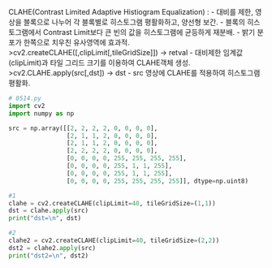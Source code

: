 CLAHE(Contrast Limited Adaptive Histiogram Equalization) :
	- 대비를 제한, 영상을 블록으로 나누어 각 블록별로 히스토그램 평활화하고, 양선형 보간.
	- 블록의 히스토그램에서 Contrast Limit보다 큰 빈의 값을 히스토그램에 균등하게 재분배.
	- 밝기 분포가 한쪽으로 치우친 유사영역에 효과적.
	>cv2.createCLAHE([,clipLimit[,tileGridSize]]) -> retval
		- 대비제한 임계값(clipLimit)과 타일 그리드 크기를 이용하여 CLAHE객체 생성.
	>cv2.CLAHE.apply(src[,dst]) -> dst
		- src 영상에 CLAHE를 적용하여 히스토그램 평활화.

```python
# 0514.py
import cv2
import numpy as np 

src = np.array([[2, 2, 2, 2, 0, 0, 0, 0],				
				[2, 1, 1, 2, 0, 0, 0, 0],				
				[2, 1, 1, 2, 0, 0, 0, 0],				
				[2, 2, 2, 2, 0, 0, 0, 0],				
				[0, 0, 0, 0, 255, 255, 255, 255],				
				[0, 0, 0, 0, 255, 1, 1, 255],				
				[0, 0, 0, 0, 255, 1, 1, 255],				
				[0, 0, 0, 0, 255, 255, 255, 255]], dtype=np.uint8)

#1
clahe = cv2.createCLAHE(clipLimit=40, tileGridSize=(1,1))
dst = clahe.apply(src)
print("dst=\n", dst)

#2
clahe2 = cv2.createCLAHE(clipLimit=40, tileGridSize=(2,2))
dst2 = clahe2.apply(src)
print("dst2=\n", dst2)
```

		